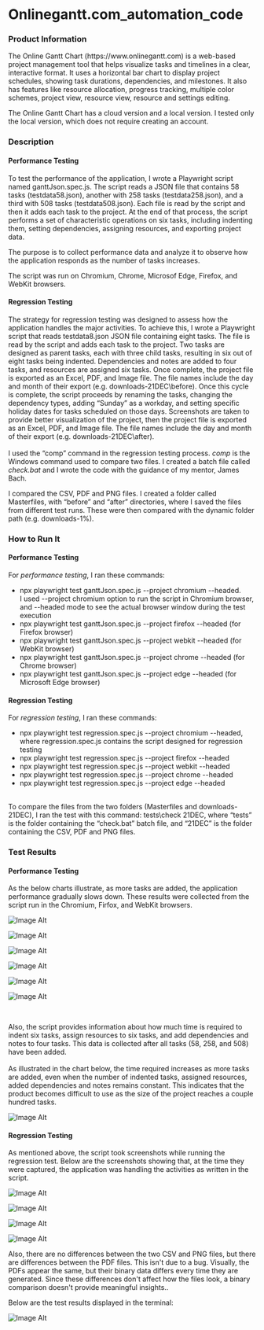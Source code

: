 # Onlinegantt.com_automation_code

<h3>Product Information</h3> <p> The Online Gantt Chart (https://www.onlinegantt.com) is a web-based project management tool that helps visualize tasks and timelines in a clear, interactive format. It uses a horizontal bar chart to display project schedules, showing task durations, dependencies, and milestones. It also has features like resource allocation, progress tracking, multiple color schemes, project view, resource view, resource and settings editing.<br>
 
The Online Gantt Chart has a cloud version and a local version. I tested only the local version, which does not require creating an account.
 </a> </p>

<h3>Description</h3> <p> <h4>Performance Testing</h4> </p> <p>To test the performance of the application, I wrote a Playwright script named ganttJson.spec.js. The script reads a JSON file that contains 58 tasks (testdata58.json), another with 258 tasks (testdata258.json), and a third with 508 tasks (testdata508.json). Each file is read by the script and then it adds each task to the project. At the end of that process, the script performs a set of characteristic operations on six tasks, including indenting them, setting dependencies, assigning resources, and exporting project data.<br>
 
The purpose is to collect performance data and analyze it to observe how the application responds as the number of tasks increases.<br>

The script was run on Chromium, Chrome, Microsof Edge, Firefox, and WebKit browsers.</p>

<h4>Regression Testing</h4> 
<p>The strategy for regression testing was designed to assess how the application handles the major activities. To achieve this, I wrote a Playwright script that reads testdata8.json JSON file containing eight tasks. The file is read by the script and adds each task to the project. Two tasks are designed as parent tasks, each with three child tasks, resulting in six out of eight tasks being indented. Dependencies and notes are added to four tasks, and resources are assigned six tasks. Once complete, the project file is exported as an Excel, PDF, and Image file. The file names include the day and month of their export (e.g. downloads-21DEC\before).
Once this cycle is complete, the script proceeds by renaming the tasks, changing the dependency types, adding “Sunday” as a workday, and setting specific holiday dates for tasks scheduled on those days. Screenshots are taken to provide better visualization of the project, then the project file is exported as an Excel, PDF, and Image file. The file names include the day and month of their export (e.g. downloads-21DEC\after).
<br>
<br> 
I used the “comp” command in the regression testing process. <i>comp</i> is the Windows command used to compare two files. I created a batch file called <i>check.bat</i> and I wrote the code with the guidance of my mentor, James Bach.
 
I compared the CSV, PDF and PNG files. I created a folder called Masterfiles, with “before” and “after” directories, where I saved the files from different test runs. These were then compared with the dynamic folder path (e.g. downloads-1%).

</p>

<h3>How to Run It</h3> <h4>Performance Testing</h4> 
For <i>performance testing</i>, I ran these commands: 
 <ul>
<li>npx playwright test ganttJson.spec.js --project chromium --headed. <br> I used --project chromium option to run the script in Chromium browser, and --headed mode to see the actual browser window during the test execution</li>
<li>npx playwright test ganttJson.spec.js --project firefox --headed (for Firefox browser)</li>
<li>npx playwright test ganttJson.spec.js --project webkit --headed (for WebKit browser)</li>
<li>npx playwright test ganttJson.spec.js --project chrome --headed (for Chrome browser)</li>
<li>npx playwright test ganttJson.spec.js --project edge --headed (for Microsoft Edge browser)</li>
 </ul>

<h4>Regression Testing</h4> 
For <i>regression testing</i>, I ran these commands:
 <ul>
<li>npx playwright test regression.spec.js --project chromium --headed, where regression.spec.js contains the script designed for regression testing</li>
<li>npx playwright test regression.spec.js --project firefox --headed</li>
<li>npx playwright test regression.spec.js --project webkit --headed</li>
<li>npx playwright test regression.spec.js --project chrome --headed</li>
<li>npx playwright test regression.spec.js --project edge --headed</li>
 </ul>
  <br>
To compare the files from the two folders (Masterfiles and downloads-21DEC), I ran the test with this command: tests\check 21DEC, where “tests” is the folder containing the “check.bat” batch file, and “21DEC” is the folder containing the CSV, PDF and PNG files.

<h3>Test Results</h3> <h4>Performance Testing</h4> <p>As the below charts illustrate, as more tasks are added, the application performance gradually slows down. These results were collected from the script run in the Chromium, Firfox, and WebKit browsers.  </p>

![Image Alt](https://github.com/user-attachments/assets/efe7203a-6d75-4ff9-981c-0ab69d120ee7)

![Image Alt](https://github.com/user-attachments/assets/1385649a-4834-4616-80c3-4c10ee618440)

![Image Alt](https://github.com/user-attachments/assets/0b69cc64-6fa8-4403-af8a-f163512dcf6b)

![Image Alt](https://github.com/user-attachments/assets/45c40d0b-171c-4bbb-964b-b5fd134b401d)

![Image Alt](https://github.com/user-attachments/assets/38ea296c-3a7b-4006-80d6-4a7c7f78b73c)

![Image Alt](https://github.com/user-attachments/assets/3ed3bc10-d27f-4904-9b47-3aa038c4bd50)


<br>
<p>Also, the script provides information about how much time is required to indent six tasks, assign resources to six tasks, and add dependencies and notes to four tasks. This data is collected after all tasks (58, 258, and 508) have been added. <br>
<br>
As illustrated in the chart below, the time required increases as more tasks are added, even when the number of indented tasks, assigned resources, added dependencies and notes remains constant.  This indicates that the product becomes difficult to use as the size of the project reaches a couple hundred tasks.
</p>

![Image Alt](https://github.com/user-attachments/assets/9a861d8c-fb49-49e4-8646-765ecf23482d)

<h4>Regression Testing</h4> 
<p>As mentioned above, the script took screenshots while running the regression test. Below are the screenshots showing that, at the time they were captured, the application was handling the activities as written in the script.

![Image Alt](https://github.com/user-attachments/assets/2c6c13ed-dfc2-435a-a4fb-5879fe7383da)

![Image Alt](https://github.com/user-attachments/assets/28919388-d1fa-4176-b65c-09603a0f963c)

![Image Alt](https://github.com/user-attachments/assets/bdfddd5d-0bca-4c2c-9ac3-385d091fec7c)

![Image Alt](https://github.com/user-attachments/assets/31ebe72d-d4d0-4183-9b63-a518d77cd51c)

Also, there are no differences between the two CSV and PNG files, but there are differences between the PDF files. This isn't due to a bug. Visually, the PDFs appear the same, but their binary data differs every time they are generated. Since these differences don't affect how the files look, a binary comparison doesn't provide meaningful insights..

Below are the test results displayed in the terminal:

![Image Alt](https://github.com/user-attachments/assets/2e5cf441-e20c-4273-9ccd-d888342deecb)

</p>



